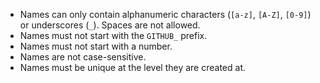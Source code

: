 * Names can only contain alphanumeric characters (`[a-z]`, `[A-Z]`, `[0-9]`) or underscores (`_`). Spaces are not allowed.
* Names must not start with the `GITHUB_` prefix.
* Names must not start with a number.
* Names are not case-sensitive.
* Names must be unique at the level they are created at.
